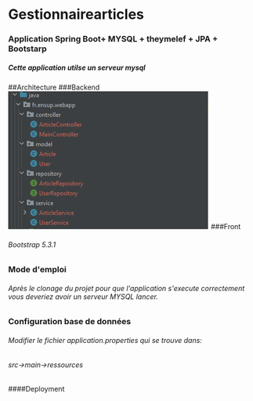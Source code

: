# Gestionnairearticles
### Application Spring Boot+ MYSQL + theymelef + JPA +  Bootstarp
##### Cette application utilse un serveur mysql
##Architecture 
###Backend 
    <img src="https://github.com/yamine99/gestionnairearticles/blob/main/architecture.PNG"/>
###Front
###### Bootstrap 5.3.1


### Mode d'emploi
###### Après le clonage du projet  pour que l'application s'execute correctement vous deveriez avoir un serveur MYSQL lancer.
### Configuration  base de données
###### Modifier le fichier application.properties qui se trouve dans:
###### src->main->ressources


####Deployment 

